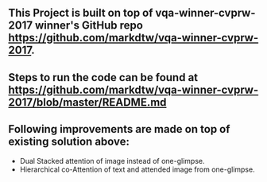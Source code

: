 ## This Project is built on top of vqa-winner-cvprw-2017 winner's GitHub repo https://github.com/markdtw/vqa-winner-cvprw-2017.

## Steps to run the code can be found at https://github.com/markdtw/vqa-winner-cvprw-2017/blob/master/README.md


## Following improvements are made on top of existing solution above:
  - Dual Stacked attention of image instead of one-glimpse.
  - Hierarchical co-Attention of text and attended image from one-glimpse.
  
